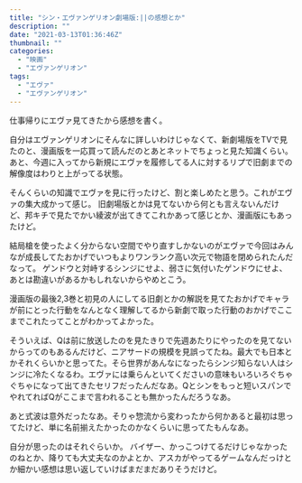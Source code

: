 ```yaml
---
title: "シン・エヴァンゲリオン劇場版:||の感想とか"
description: ""
date: "2021-03-13T01:36:46Z"
thumbnail: ""
categories:
  - "映画"
  - "エヴァンゲリオン"
tags:
  - "エヴァ"
  - "エヴァンゲリオン"
---
```

仕事帰りにエヴァ見てきたから感想を書く。
<!--more-->
自分はエヴァンゲリオンにそんなに詳しいわけじゃなくて、新劇場版をTVで見たのと、漫画版を一応買って読んだのとあとネットでちょっと見た知識くらい。
あと、今週に入ってから新規にエヴァを履修してる人に対するリプで旧劇までの解像度はわりと上がってる状態。

そんくらいの知識でエヴァを見に行ったけど、割と楽しめたと思う。これがエヴァの集大成かって感じ。
旧劇場版とかは見てないから何とも言えないんだけど、邦キチで見たでかい綾波が出てきてこれかあって感じとか、漫画版にもあったけど。

結局槍を使ったよく分からない空間でやり直すしかないのがエヴァで今回はみんなが成長してたおかげでいつもよりワンランク高い次元で物語を閉められたんだなって。
ゲンドウと対峙するシンジにせよ、弱さに気付いたゲンドウにせよ、あとは勘違いがあるかもしれないからやめとこう。

漫画版の最後2,3巻と初見の人にしてる旧劇とかの解説を見てたおかげでキャラが前にとった行動をなんとなく理解してるから新劇で取った行動のおかげでここまでこれたってことがわかってよかった。

そういえば、Qは前に放送したのを見たきりで先週あたりにやったのを見てないからってのもあるんだけど、ニアサードの規模を見誤ってたね。最大でも日本とかそれくらいかと思ってた。そら世界があんなになったらシンジ知らない人はシンジに冷たくなるわ。エヴァには乗らんといてくださいの意味もいろいろぐちゃぐちゃになって出てきたセリフだったんだなあ。Qとシンをもっと短いスパンでやれてればQがここまで言われることも無かったんだろうなあ。

あと式波は意外だったなあ。そりゃ惣流から変わったから何かあると最初は思ってたけど、単に名前揃えたかったのかなくらいに思ってたもんなあ。

自分が思ったのはそれぐらいか。
バイザー、かっこつけてるだけじゃなかったのねとか、降りても大丈夫なのかよとか、アスカがやってるゲームなんだっけとか細かい感想は思い返していけばまだまだありそうだけど。
